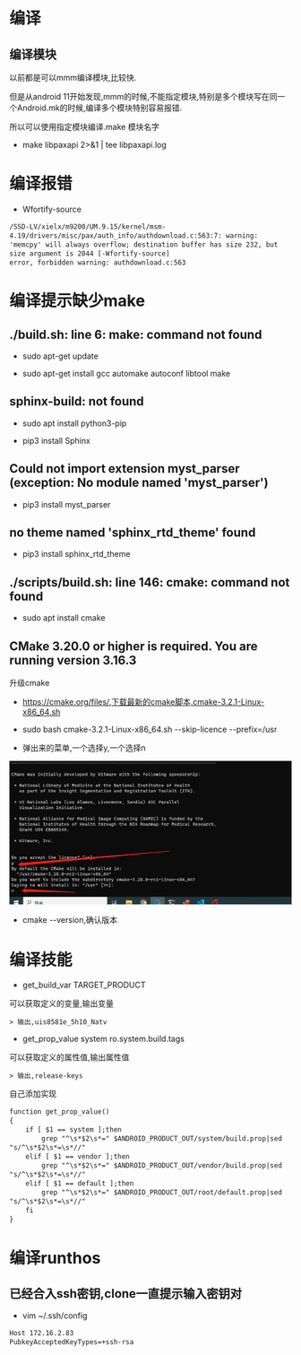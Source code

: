 # 编译

## 编译模块

以前都是可以mmm编译模块,比较快.

但是从android 11开始发现,mmm的时候,不能指定模块,特别是多个模块写在同一个Android.mk的时候,编译多个模块特别容易报错.

所以可以使用指定模块编译.make 模块名字

* make libpaxapi 2>&1 | tee libpaxapi.log

# 编译报错

* Wfortify-source

```
/SSD-LV/xielx/m9200/UM.9.15/kernel/msm-4.19/drivers/misc/pax/auth_info/authdownload.c:563:7: warning: 'memcpy' will always overflow; destination buffer has size 232, but size argument is 2044 [-Wfortify-source]
error, forbidden warning: authdownload.c:563
```

# 编译提示缺少make

## ./build.sh: line 6: make: command not found

* sudo apt-get update

* sudo apt-get install gcc automake autoconf libtool make

## sphinx-build: not found

* sudo apt install python3-pip

* pip3 install Sphinx

## Could not import extension myst_parser (exception: No module named 'myst_parser')

* pip3 install myst_parser

## no theme named 'sphinx_rtd_theme' found

* pip3 install sphinx_rtd_theme

## ./scripts/build.sh: line 146: cmake: command not found

* sudo apt install cmake

## CMake 3.20.0 or higher is required.  You are running version 3.16.3

升级cmake

* https://cmake.org/files/,下载最新的cmake脚本,cmake-3.2.1-Linux-x86_64.sh

* sudo bash cmake-3.2.1-Linux-x86_64.sh --skip-licence --prefix=/usr

* 弹出来的菜单,一个选择y,一个选择n

![0003_0001](images/0003_0001.png)

* cmake --version,确认版本

# 编译技能

* get_build_var TARGET_PRODUCT

可以获取定义的变量,输出变量

    > 输出,uis8581e_5h10_Natv

* get_prop_value system ro.system.build.tags

可以获取定义的属性值,输出属性值

    > 输出,release-keys

自己添加实现

```
function get_prop_value()
{
    if [ $1 == system ];then
        grep "^\s*$2\s*=" $ANDROID_PRODUCT_OUT/system/build.prop|sed "s/^\s*$2\s*=\s*//"
    elif [ $1 == vendor ];then
        grep "^\s*$2\s*=" $ANDROID_PRODUCT_OUT/vendor/build.prop|sed "s/^\s*$2\s*=\s*//"
    elif [ $1 == default ];then
        grep "^\s*$2\s*=" $ANDROID_PRODUCT_OUT/root/default.prop|sed "s/^\s*$2\s*=\s*//"
    fi
}
```

# 编译runthos

## 已经合入ssh密钥,clone一直提示输入密钥对

* vim ~/.ssh/config

```
Host 172.16.2.83
PubkeyAcceptedKeyTypes=+ssh-rsa
```